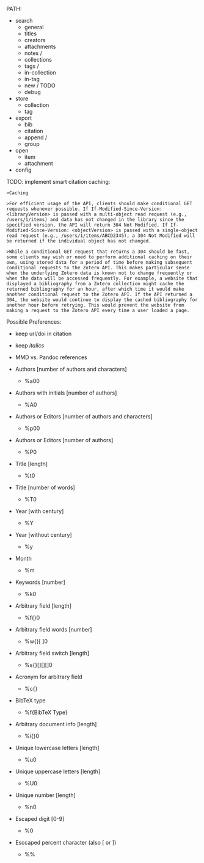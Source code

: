 PATH:

+ search
    * general
    * titles
    * creators
    * attachments
    * notes /
    * collections
    * tags /
    * in-collection
    * in-tag
    * new / TODO
    * debug
+ store
    * collection
    * tag
+ export
    * bib
    * citation
    * append /
    * group
+ open
    * item
    * attachment
+ config

TODO: implement smart citation caching:
    
    >Caching

    >For efficient usage of the API, clients should make conditional GET requests whenever possible. If If-Modified-Since-Version: <libraryVersion> is passed with a multi-object read request (e.g., /users/1/items) and data has not changed in the library since the specified version, the API will return 304 Not Modified. If If-Modified-Since-Version: <objectVersion> is passed with a single-object read request (e.g., /users/1/items/ABCD2345), a 304 Not Modified will be returned if the individual object has not changed.

    >While a conditional GET request that returns a 304 should be fast, some clients may wish or need to perform additional caching on their own, using stored data for a period of time before making subsequent conditional requests to the Zotero API. This makes particular sense when the underlying Zotero data is known not to change frequently or when the data will be accessed frequently. For example, a website that displayed a bibliography from a Zotero collection might cache the returned bibliography for an hour, after which time it would make another conditional request to the Zotero API. If the API returned a 304, the website would continue to display the cached bibliography for another hour before retrying. This would prevent the website from making a request to the Zotero API every time a user loaded a page.


Possible Preferences:

+ keep url/doi in citation
+ keep _italics_
+ MMD vs. Pandoc references


+ Authors [number of authors and characters]
    * %a00
+ Authors with initials [number of authors]
    * %A0
+ Authors or Editors [number of authors and characters]
    * %p00
+ Authors or Editors [number of authors]
    * %P0
+ Title [length]
    * %t0
+ Title [number of words]
    * %T0
+ Year [with century]
    * %Y
+ Year [without century]
    * %y
+ Month
    * %m
+ Keywords [number]
    * %k0
+ Arbitrary field [length]
    * %f{}0
+ Arbitrary field words [number]
    * %w{}[ ]0
+ Arbitrary field switch [length]
    * %s{}[][][]0
+ Acronym for arbitrary field
    * %c{}
+ BibTeX type
    * %f{BibTeX Type}
+ Arbitrary document info [length]
    * %i{}0
+ Unique lowercase letters [length]
    * %u0
+ Unique uppercase letters [length]
    * %U0
+ Unique number [length]
    * %n0
+ Escaped digit [0-9]
    * %0
+ Esccaped percent character (also [ or ])
    * %%